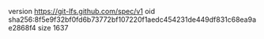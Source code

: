 version https://git-lfs.github.com/spec/v1
oid sha256:8f5e9f32bf0fd6b73772bf107220f1aedc454231de449df831c68ea9ae2868f4
size 1637
